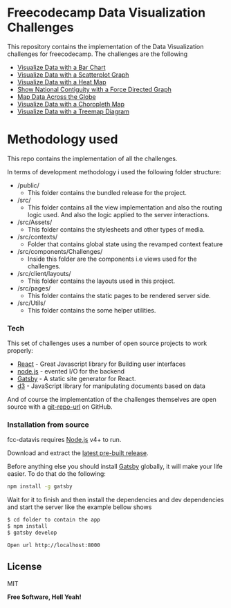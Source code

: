 # Freecodecamp Data Visualization Challenges

This repository contains the implementation of the Data Visualization challenges for freecodecamp.
The challenges are the following
  - [Visualize Data with a Bar Chart]
  - [Visualize Data with a Scatterplot Graph]
  - [Visualize Data with a Heat Map]
  - [Show National Contiguity with a Force Directed Graph]
  - [Map Data Across the Globe]
  - [Visualize Data with a Choropleth Map]
  - [Visualize Data with a Treemap Diagram]

# Methodology used
This repo contains the implementation of all the challenges.  

In terms of development methodology i used the following folder structure:
  - /public/
    - This folder contains the bundled release for the project.
  - /src/
    - This folder contains all the view implementation and also the routing logic used.
      And also the logic applied to the server interactions. 
  - /src/Assets/
    - This folder contains the stylesheets and other types of media.
  - /src/contexts/
    - Folder that contains global state using the revamped context feature
  - /src/components/Challenges/
    - Inside this folder are the components i.e views used for the challenges.
  - /src/client/layouts/
    - This folder contains the layouts used in this project.
  - /src/pages/
    - This folder contains the static pages to be rendered server side.
  - /src/Utils/
    - This folder contains the some helper utilities.
    
### Tech

This set of challenges uses a number of open source projects to work properly:
* [React] - Great Javascript library for Building user interfaces
* [node.js] - evented I/O for the backend
* [Gatsby] - A static site generator for React.
* [d3] - JavaScript library for manipulating documents based on data


And of course the implementation of the challenges themselves are open source with a [git-repo-url]
 on GitHub.

### Installation from source

fcc-datavis requires [Node.js](https://nodejs.org/) v4+ to run.

Download and extract the [latest pre-built release](https://github.com/jonniebigodes/freecodecampdynamicwebapps/releases).

Before anything else you should install [Gatsby] globally, it will make your life easier.
To do that do the following:

```sh
npm install -g gatsby
```
Wait for it to finish and then install the dependencies and dev dependencies and start the server like the example bellow shows
```sh
$ cd folder to contain the app
$ npm install 
$ gatsby develop

Open url http://localhost:8000
```


License
----

MIT


**Free Software, Hell Yeah!**

[//]: # (These are reference links used in the body of this note and get stripped out when the markdown processor does its job. There is no need to format nicely because it shouldn't be seen. Thanks SO - http://stackoverflow.com/questions/4823468/store-comments-in-markdown-syntax)
   [Visualize Data with a Bar Chart]: <https://jonniebigodes.github.io/fcc-datavis/viewbarchart/>
   [Visualize Data with a Scatterplot Graph]: <https://jonniebigodes.github.io/fcc-datavis/viewscatter/>
   [Map Data Across the Globe]:<https://jonniebigodes.github.io/fcc-datavis/globeview/>
   [Visualize Data with a Heat Map]:<https://jonniebigodes.github.io/fcc-datavis/heatview/>
   [Show National Contiguity with a Force Directed Graph]:<https://jonniebigodes.github.io/fcc-datavis/forceview/>
   [Visualize Data with a Choropleth Map]:<https://jonniebigodes.github.io/fcc-datavis/viewcloro/>
   [Visualize Data with a Treemap Diagram]:<https://jonniebigodes.github.io/fcc-datavis/viewtreemap/>
   [Gatsby]: <https://www.gatsbyjs.org/>
   [git-repo-url]: <https://github.com/jonniebigodes/fcc-datavis.git>
   [node.js]: <http://nodejs.org>
   [React]: <https://facebook.github.io/react/>
   [Material-UI]:<http://www.material-ui.com>
   [d3]:<https://d3js.org/>
   [PlGh]:  <https://github.com/jonniebigodes/fcc-datavis/tree/master/plugins/github/readme.md>